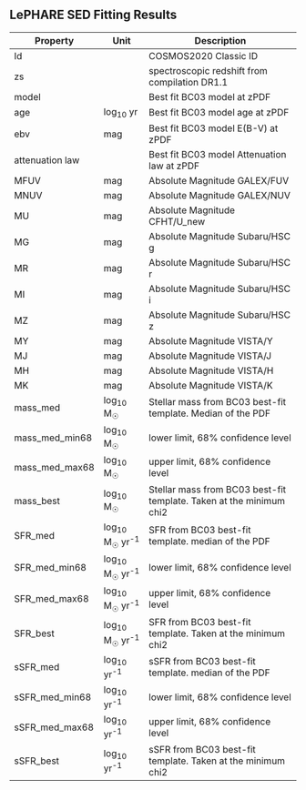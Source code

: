 ## LePHARE SED Fitting Results

|   Property       |       Unit                                      |       Description                              |
| ---------------- | ----------------------------------------------- | ---------------------------------------------- |
| Id               |                                                 | COSMOS2020 Classic ID                          |
| zs               |                                                 | spectroscopic redshift from compilation DR1.1  |
| model            |                                                 | Best fit BC03 model at zPDF                    |
| age              | log<sub>10</sub> yr                             | Best fit BC03 model age at zPDF                      |
| ebv              |      mag                                        | Best fit BC03 model E(B-V) at zPDF                                      |
| attenuation law  |                                                 | Best fit BC03 model Attenuation law at zPDF               |
| MFUV             |       mag                                       | Absolute Magnitude GALEX/FUV                   |
| MNUV             |       mag                                       | Absolute Magnitude GALEX/NUV                   |
| MU               |       mag                                       | Absolute Magnitude CFHT/U_new                  |
| MG               |       mag                                       | Absolute Magnitude Subaru/HSC g                |
| MR               |       mag                                       | Absolute Magnitude Subaru/HSC r                |
| MI               |       mag                                       | Absolute Magnitude Subaru/HSC i                |
| MZ               |       mag                                       | Absolute Magnitude Subaru/HSC z                |
| MY               |       mag                                       | Absolute Magnitude VISTA/Y                     |
| MJ               |       mag                                       | Absolute Magnitude VISTA/J                     |
| MH               |       mag                                       | Absolute Magnitude VISTA/H                     |
| MK               |       mag                                       | Absolute Magnitude VISTA/K                     |
| mass_med         |  log<sub>10</sub> M<sub>☉</sub>                 | Stellar mass from BC03 best-fit template. Median of the PDF |
| mass_med_min68   |  log<sub>10</sub> M<sub>☉</sub>                 | lower limit, 68% confidence level |
| mass_med_max68   |  log<sub>10</sub> M<sub>☉</sub>                 | upper limit, 68% confidence level | 
| mass_best        |  log<sub>10</sub> M<sub>☉</sub>                 | Stellar mass from BC03 best-fit template. Taken at the minimum chi2 |
| SFR_med          |  log<sub>10</sub> M<sub>☉</sub> yr<sup>-1</sup> | SFR from BC03 best-fit template. median of the PDF
| SFR_med_min68    |  log<sub>10</sub> M<sub>☉</sub> yr<sup>-1</sup> | lower limit, 68% confidence level |
| SFR_med_max68    |  log<sub>10</sub> M<sub>☉</sub> yr<sup>-1</sup> | upper limit, 68% confidence level | 
| SFR_best         |  log<sub>10</sub> M<sub>☉</sub> yr<sup>-1</sup> | SFR from BC03 best-fit template. Taken at the minimum chi2
| sSFR_med         |  log<sub>10</sub> yr<sup>-1</sup>                | sSFR from BC03 best-fit template. median of the PDF
| sSFR_med_min68   |  log<sub>10</sub> yr<sup>-1</sup>                | lower limit, 68% confidence level |
| sSFR_med_max68   |  log<sub>10</sub> yr<sup>-1</sup>                | upper limit, 68% confidence level | 
| sSFR_best        |  log<sub>10</sub> yr<sup>-1</sup>                | sSFR from BC03 best-fit template. Taken at the minimum chi2 |